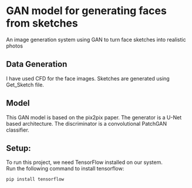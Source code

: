 # GAN model for generating faces from sketches

An image generation system using GAN to turn face sketches into realistic photos

## Data Generation

I have used CFD for the face images. Sketches are generated using Get_Sketch file.

## Model

This GAN model is based on the pix2pix paper. The generator is a U-Net based architecture. The discriminator is a convolutional PatchGAN classifier.

## Setup:

To run this project, we need TensorFlow installed on our system.  
Run the following command to install tensorflow:  
```
pip install tensorflow
```
